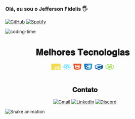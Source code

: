 ### Olá, eu sou o Jefferson Fidelis 🖐

[![GitHub](https://img.shields.io/badge/GitHub-181717?style=for-the-badge&logo=github&logoColor=white)](https://github.com/fidel7z)
[![Spotify](https://img.shields.io/badge/Spotify-1ED760?style=for-the-badge&logo=spotify&logoColor=white)](https://open.spotify.com/user/x0awax9ciast5k5fh0l5ya3rf)
<div align="center">
  <div style="display: flex; align-items: center;">
    <img align="left" height="150" alt="coding-time" src="https://media2.giphy.com/media/4rZA5D22301iMgrUNd/giphy.gif?cid=ecf05e47tvgois7iwwdujbj400z1xx4ke9u4pjbp3nsl3i83&ep=v1_gifs_related&rid=giphy.gif&ct=g">
    <div>
      <h1 align="center">𝐌𝐞𝐥𝐡𝐨𝐫𝐞𝐬 𝐓𝐞𝐜𝐧𝐨𝐥𝐨𝐠𝐢𝐚𝐬 </h1>
      <img height="20" width="30" alt="js-icon" src="https://raw.githubusercontent.com/devicons/devicon/master/icons/javascript/javascript-plain.svg">
      <img height="20" width="30" alt="react-icon" src="https://raw.githubusercontent.com/devicons/devicon/master/icons/react/react-original.svg">
      <img height="20" width="30" alt="html-icon" src="https://raw.githubusercontent.com/devicons/devicon/master/icons/html5/html5-original.svg">
      <img height="20" width="30" alt="css-icon" src="https://raw.githubusercontent.com/devicons/devicon/master/icons/css3/css3-original.svg">
      <img height="20" width="30" alt="c-icon" src="https://raw.githubusercontent.com/devicons/devicon/master/icons/c/c-original.svg">
      <img height="20" width="30" alt="nodejs-icon" src="https://raw.githubusercontent.com/devicons/devicon/master/icons/nodejs/nodejs-original.svg">
    </div>
  </div>
</div>



<div align="center">
       
  <h2 align="center"> 𝐂𝐨𝐧𝐭𝐚𝐭𝐨</h2>
           
   [![Gmail](https://img.shields.io/badge/Gmail-D14836?style=for-the-badge&logo=gmail&logoColor=white)](mailto:junior.fidelis.3386@gmail.com)
     [![LinkedIn](https://img.shields.io/badge/LinkedIn-0077B5?style=for-the-badge&logo=linkedin&logoColor=white)](https://www.linkedin.com/in/jefferson-fidelis-16bb091b1/)
   [![Discord](https://img.shields.io/badge/Discord-7289DA?style=for-the-badge&logo=discord&logoColor=white)](https://discordapp.com/fidel7z)
  
 
</div>

![Snake animation](https://github.com/LuigiGF/LuigiGF/blob/output/github-contribution-grid-snake.svg)
